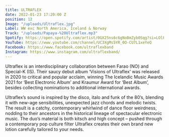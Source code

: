 ```yaml
---
title: ULTRAFLEX
date: 2022-01-23 17:20:00 Z
position: 12
Image: "/uploads/Ultraflex.jpg"
Label: WW exc North America, Iceland & Norway
Track: "/uploads/Papaya-%20Ultraflex.mp3"
Spotify: https://open.spotify.com/artist/0GX25ns6c6gNoBmZyb0Sqg?si=LOlFbNoJRqaGurvlSU5EBw
YouTube: https://www.youtube.com/channel/UC3XgMs5YR_0O-CU7L1xeYeQ
Facebook: https://www.facebook.com/ultraflexband
Instagram: https://www.instagram.com/ultraflexband/
---
```


Ultraflex is an interdisciplinary collaboration between Farao (NO) and Special-K (IS). Their saucy debut album ‘Visions of Ultraflex’ was released in 2020 to critical and popular acclaim, winning The Icelandic Music Awards 2021 for ‘Best Electronic Album’ and Kraumur Award for ‘Best Album’, besides collecting nominations to additional international awards.

Ultraflex’s sound is inspired by the disco, italo and funk of the 80’s, blending it with new-age sensibilities, unexpected jazz chords and melodic twists. The result is a catchy, contemporary whirlwind of dance floor weirdness, nodding to their ancestors in the historical lineage of spectacular electronic music. The duo’s material is both kitsch and high concept – pushed through a contemporary pop culture filter Ultraflex creates their own brand new lotion carefully tailored to your needs.
